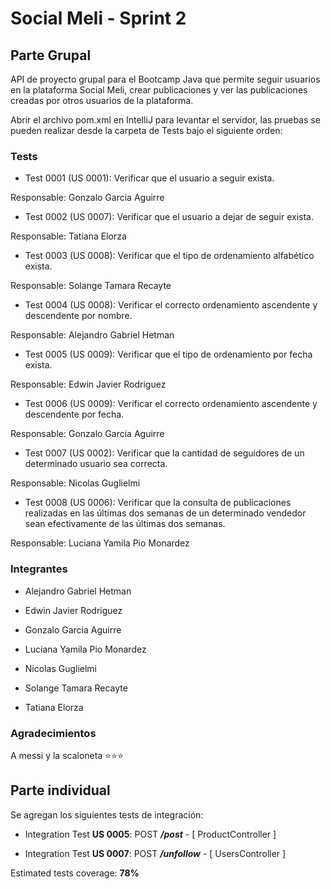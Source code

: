 
# Social Meli - Sprint 2

## Parte Grupal

API de proyecto grupal para el Bootcamp Java que permite seguir usuarios en la plataforma Social Meli, crear publicaciones y ver las publicaciones creadas por otros usuarios de la plataforma.

Abrir el archivo pom.xml en IntelliJ para levantar el servidor, las pruebas se pueden realizar desde la carpeta de Tests bajo el siguiente orden:

### Tests

- Test 0001 (US 0001): Verificar que el usuario a seguir exista.

Responsable: Gonzalo Garcia Aguirre

- Test 0002 (US 0007): Verificar que el usuario a dejar de seguir exista.

Responsable: Tatiana Elorza

- Test 0003 (US 0008): Verificar que el tipo de ordenamiento alfabético exista.

Responsable: Solange Tamara Recayte

- Test 0004 (US 0008): Verificar el correcto ordenamiento ascendente y descendente por nombre.

Responsable: Alejandro Gabriel Hetman

- Test 0005 (US 0009): Verificar que el tipo de ordenamiento por fecha exista.

Responsable: Edwin Javier Rodriguez

- Test 0006 (US 0009): Verificar el correcto ordenamiento ascendente y descendente por fecha.

Responsable: Gonzalo Garcia Aguirre

- Test 0007 (US 0002): Verificar que la cantidad de seguidores de un determinado usuario sea correcta.

Responsable: Nicolas Guglielmi

- Test 0008 (US 0006): Verificar que la consulta de publicaciones realizadas en las últimas dos semanas de un determinado vendedor sean efectivamente de las últimas dos semanas. 

Responsable: Luciana Yamila Pio Monardez


### Integrantes

- Alejandro Gabriel Hetman

- Edwin Javier Rodriguez

- Gonzalo Garcia Aguirre

- Luciana Yamila Pio Monardez

- Nicolas Guglielmi

- Solange Tamara Recayte

- Tatiana Elorza


### Agradecimientos 

A messi y la scaloneta ⭐⭐⭐


## Parte individual

Se agregan los siguientes tests de integración:

- Integration Test **US 0005**: POST ***/post*** - [ ProductController ]

- Integration Test **US 0007**: POST ***/unfollow*** - [ UsersController ]

Estimated tests coverage: **78%**
